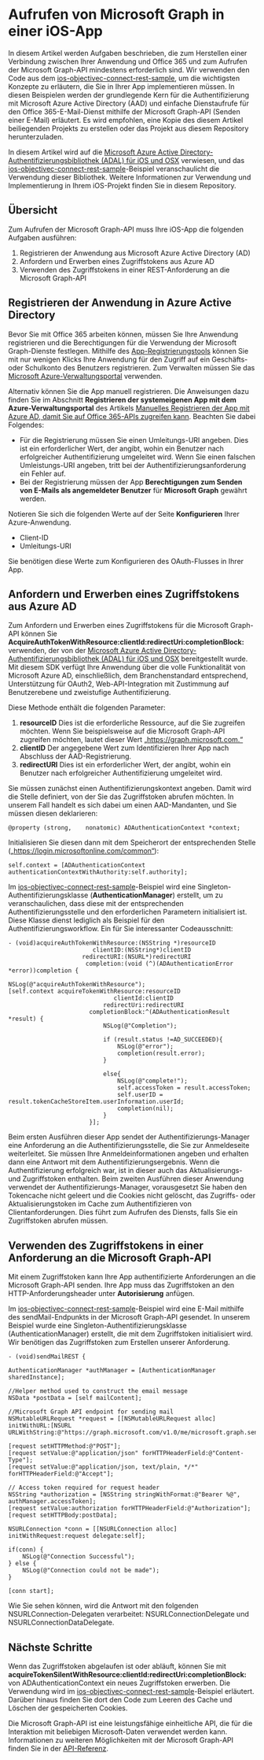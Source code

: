 # Aufrufen von Microsoft Graph in einer iOS-App

In diesem Artikel werden Aufgaben beschrieben, die zum Herstellen einer Verbindung zwischen Ihrer Anwendung und Office 365 und zum Aufrufen der Microsoft Graph-API mindestens erforderlich sind. Wir verwenden den Code aus dem [ios-objectivec-connect-rest-sample](https://github.com/microsoftgraph/ios-objectivec-connect-rest-sample), um die wichtigsten Konzepte zu erläutern, die Sie in Ihrer App implementieren müssen. In diesen Beispielen werden der grundlegende Kern für die Authentifizierung mit Microsoft Azure Active Directory (AAD) und einfache Dienstaufrufe für den Office 365-E-Mail-Dienst mithilfe der Microsoft Graph-API (Senden einer E-Mail) erläutert. Es wird empfohlen, eine Kopie des diesem Artikel beiliegenden Projekts zu erstellen oder das Projekt aus diesem Repository herunterzuladen. 


In diesem Artikel wird auf die [Microsoft Azure Active Directory-Authentifizierungsbibliothek (ADAL) für iOS und OSX](https://github.com/AzureAD/azure-activedirectory-library-for-objc) verwiesen, und das  [ios-objectivec-connect-rest-sample](https://github.com/microsoftgraph/ios-objectivec-connect-rest-sample)-Beispiel veranschaulicht die Verwendung dieser Bibliothek. Weitere Informationen zur Verwendung und Implementierung in Ihrem iOS-Projekt finden Sie in diesem Repository.


## Übersicht

Zum Aufrufen der Microsoft Graph-API muss Ihre iOS-App die folgenden Aufgaben ausführen:

1. Registrieren der Anwendung aus Microsoft Azure Active Directory (AD)
2. Anfordern und Erwerben eines Zugriffstokens aus Azure AD
3. Verwenden des Zugriffstokens in einer REST-Anforderung an die Microsoft Graph-API 



## Registrieren der Anwendung in Azure Active Directory

Bevor Sie  mit Office 365 arbeiten können, müssen Sie Ihre Anwendung registrieren und die Berechtigungen für die Verwendung der Microsoft Graph-Dienste festlegen. 
Mithilfe des [App-Registrierungstools](https://dev.office.com/app-registration) können Sie mit nur wenigen Klicks Ihre Anwendung für den Zugriff auf ein Geschäfts- oder Schulkonto des Benutzers registrieren. Zum Verwalten müssen Sie das [Microsoft Azure-Verwaltungsportal](https://manage.windowsazure.com) verwenden.

Alternativ können Sie die App manuell registrieren. Die Anweisungen dazu finden Sie im Abschnitt **Registrieren der systemeigenen App mit dem Azure-Verwaltungsportal** des Artikels [Manuelles Registrieren der App mit Azure AD, damit Sie auf Office 365-APIs zugreifen kann](https://msdn.microsoft.com/en-us/office/office365/howto/add-common-consent-manually). Beachten Sie dabei Folgendes:

* Für die Registrierung müssen Sie einen Umleitungs-URI angeben. Dies ist ein erforderlicher Wert, der angibt, wohin ein Benutzer nach erfolgreicher Authentifizierung umgeleitet wird. Wenn Sie einen falschen Umleistungs-URI angeben, tritt bei der Authentifizierungsanforderung ein Fehler auf.
* Bei der Registrierung müssen der App **Berechtigungen zum Senden von E-Mails als angemeldeter Benutzer** für **Microsoft Graph** gewährt werden.  


Notieren Sie sich die folgenden Werte auf der Seite **Konfigurieren** Ihrer Azure-Anwendung.

* Client-ID
* Umleitungs-URI

Sie benötigen diese Werte zum Konfigurieren des OAuth-Flusses in Ihrer App. 

## Anfordern und Erwerben eines Zugriffstokens aus Azure AD

Zum Anfordern und Erwerben eines Zugriffstokens für die Microsoft Graph-API können Sie **AcquireAuthTokenWithResource:clientId:redirectUri:completionBlock:** verwenden, der von der [Microsoft Azure Active Directory-Authentifizierungsbibliothek (ADAL) für iOS und OSX](https://github.com/AzureAD/azure-activedirectory-library-for-objc) bereitgestellt wurde. Mit diesem SDK verfügt Ihre Anwendung über die volle Funktionalität von Microsoft Azure AD, einschließlich, dem Branchenstandard entsprechend, Unterstützung für OAuth2, Web-API-Integration mit Zustimmung auf Benutzerebene und zweistufige Authentifizierung.

Diese Methode enthält die folgenden Parameter:

1. **resourceID** Dies ist die erforderliche Ressource, auf die Sie zugreifen möchten. Wenn Sie beispielsweise auf die Microsoft Graph-API zugreifen möchten, lautet dieser Wert „https://graph.microsoft.com.“
2. **clientID** Der angegebene Wert zum Identifizieren Ihrer App nach Abschluss der AAD-Registrierung.
3. **redirectURI** Dies ist ein erforderlicher Wert, der angibt, wohin ein Benutzer nach erfolgreicher Authentifizierung umgeleitet wird.


Sie müssen zunächst einen Authentifizierungskontext angeben. Damit wird die Stelle definiert, von der Sie das Zugriffstoken abrufen möchten. In unserem Fall handelt es sich dabei um einen AAD-Mandanten, und Sie müssen diesen deklarieren:

    @property (strong,    nonatomic) ADAuthenticationContext *context;

Initialisieren Sie diesen dann mit dem Speicherort der entsprechenden Stelle („https://login.microsoftonline.com/common“):

    self.context = [ADAuthenticationContext authenticationContextWithAuthority:self.authority]; 


Im [ios-objectivec-connect-rest-sample](https://github.com/microsoftgraph/ios-objectivec-connect-rest-sample)-Beispiel wird eine Singleton-Authentifizierungsklasse (**AuthenticationManager**) erstellt, um zu veranschaulichen, dass diese mit der entsprechenden Authentifizierungsstelle und den erforderlichen Parametern initialisiert ist. Diese Klasse dienst lediglich als Beispiel für den Authentifizierungsworkflow. Ein für Sie interessanter Codeausschnitt: 



    - (void)acquireAuthTokenWithResource:(NSString *)resourceID
                            clientID:(NSString*)clientID
                         redirectURI:(NSURL*)redirectURI
                          completion:(void (^)(ADAuthenticationError *error))completion {
    
    NSLog(@"acquireAuthTokenWithResource");
    [self.context acquireTokenWithResource:resourceID
                                  clientId:clientID
                               redirectUri:redirectURI
                           completionBlock:^(ADAuthenticationResult *result) {
                               NSLog(@"Completion");
                               
                               if (result.status !=AD_SUCCEEDED){
                                   NSLog(@"error");
                                   completion(result.error);
                               }
                               
                               else{
                                   NSLog(@"complete!");
                                   self.accessToken = result.accessToken;
                                   self.userID = result.tokenCacheStoreItem.userInformation.userId;
                                   completion(nil);
                               }
                           }];


Beim ersten Ausführen dieser App sendet der Authentifizierungs-Manager eine Anforderung an die Authentifizierungsstelle, 
die Sie zur Anmeldeseite weiterleitet. Sie müssen Ihre Anmeldeinformationen angeben und erhalten dann eine Antwort mit dem Authentifizierungsergebnis. 
Wenn die Authentifizierung erfolgreich war, ist in dieser auch das Aktualisierungs- und Zugriffstoken enthalten. Beim zweiten Ausführen dieser Anwendung verwendet der Authentifizierungs-Manager, 
vorausgesetzt Sie haben den Tokencache nicht geleert und die Cookies nicht gelöscht, das Zugriffs- oder Aktualisierungstoken im Cache zum Authentifizieren von Clientanforderungen. 
Dies führt zum Aufrufen des Diensts, falls Sie ein Zugriffstoken abrufen müssen. 


## Verwenden des Zugriffstokens in einer Anforderung an die Microsoft Graph-API

Mit einem Zugriffstoken kann Ihre App authentifizierte Anforderungen an die Microsoft Graph-API senden. Ihre App muss das Zugriffstoken an den HTTP-Anforderungsheader unter **Autorisierung** anfügen.

Im [ios-objectivec-connect-rest-sample](https://github.com/microsoftgraph/ios-objectivec-connect-rest-sample)-Beispiel wird eine E-Mail mithilfe des sendMail-Endpunkts in der Microsoft Graph-API gesendet. In unserem Beispiel wurde eine Singleton-Authentifizierungsklasse (AuthenticationManager) erstellt, die mit dem Zugriffstoken initialisiert wird. Wir benötigen das Zugriffstoken zum Erstellen unserer Anforderung.



    - (void)sendMailREST {
    
    AuthenticationManager *authManager = [AuthenticationManager sharedInstance];

    //Helper method used to construct the email message
    NSData *postData = [self mailContent];
    
    //Microsoft Graph API endpoint for sending mail
    NSMutableURLRequest *request = [[NSMutableURLRequest alloc] initWithURL:[NSURL URLWithString:@"https://graph.microsoft.com/v1.0/me/microsoft.graph.sendmail"]];

    [request setHTTPMethod:@"POST"];
    [request setValue:@"application/json" forHTTPHeaderField:@"Content-Type"];
    [request setValue:@"application/json, text/plain, */*" forHTTPHeaderField:@"Accept"];
    
    // Access token required for request header
    NSString *authorization = [NSString stringWithFormat:@"Bearer %@", authManager.accessToken];
    [request setValue:authorization forHTTPHeaderField:@"Authorization"];
    [request setHTTPBody:postData];

    NSURLConnection *conn = [[NSURLConnection alloc] initWithRequest:request delegate:self];
    
    if(conn) {
        NSLog(@"Connection Successful");
    } else {
        NSLog(@"Connection could not be made");
    }
    
    [conn start];

Wie Sie sehen können, wird die Antwort mit den folgenden NSURLConnection-Delegaten verarbeitet: NSURLConnectionDelegate und NSURLConnectionDataDelegate.

## Nächste Schritte

Wenn das Zugriffstoken abgelaufen ist oder abläuft, können Sie mit **acquireTokenSilentWithResource:clientId:redirectUri:completionBlock:** von ADAuthenticationContext ein neues Zugriffstoken erwerben. Die Verwendung wird im [ios-objectivec-connect-rest-sample](https://github.com/microsoftgraph/ios-objectivec-connect-rest-sample)-Beispiel erläutert. Darüber hinaus finden Sie dort den Code zum Leeren des Cache und Löschen der gespeicherten Cookies.  

Die Microsoft Graph-API ist eine leistungsfähige einheitliche API, die für die Interaktion mit beliebigen Microsoft-Daten verwendet werden kann. Informationen zu weiteren Möglichkeiten mit der Microsoft Graph-API finden Sie in der [API-Referenz](http://graph.microsoft.io/docs/api-reference/v1.0).

